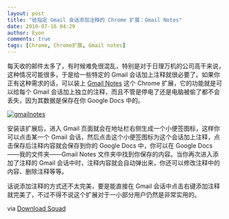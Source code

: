 ```yaml
---
layout: post
title: "给指定 Gmail 会话添加注释的 Chrome 扩展：Gmail Notes"
date: 2010-07-16 04:29
author: Eyon
comments: true
tags: [Chrome, Chrome扩展, Gmail notes]
---
```

每天收的邮件太多了，有时候难免很混乱，特别是对于日理万机的公司高干来说，这种情况可能很多，于是给一些特定的 Gmail 会话加上注释就很必要了。如果你正有这种需求的话，可以装上 [Gmail Notes](https://chrome.google.com/extensions/detail/hiheeapdnogdfdcbpjpibpllaifndgke?hl=en) 这个 Chrome 扩展，它的功能就是可以给每个 Gmail 会话加上独立的注释，而且不管是停电了还是电脑被偷了都不会丢失，因为其数据是保存在你 Google Docs 中的。

<a href="http://img.chromi.org/2010/07/gmailnotes.jpg">![](http://img.chromi.org/2010/07/gmailnotes-550x367.jpg "gmailnotes")</a>

安装该扩展后，进入 Gmail 页面就会在地址栏右侧生成一个小便签图标，这样你可以点击某一个 Gmail 会话，然后点击这个小便签图标为这个会话加上注释，点击保存后注释内容就会保存到你的 Google Docs 中，你可以在 Google Docs——我的文件夹——Gmail Notes 文件夹中找到你保存的内容。当你再次进入添加了注释的 Gmail 会话中时，注释内容就会自动弹出来，你还可以修改注释中的内容、删除注释等等。

话说添加注释的方式还不太完美，要是能直接在 Gmail 会话中点击右键添加注释就完美了，不过不得不说这个扩展对于一小部分用户仍然是非常实用的。

via [Download Squad](http://www.downloadsquad.com/2010/07/15/annotate-your-email-with-chrome-extension-gmail-notes/)

